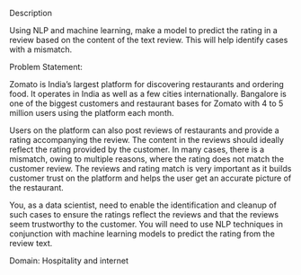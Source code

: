 Description

Using NLP and machine learning, make a model to predict the rating in a review based on the content of the text review. This will help identify cases with a mismatch.

Problem Statement:  

Zomato is India’s largest platform for discovering restaurants and ordering food. It operates in India as well as a few cities internationally. Bangalore is one of the biggest customers and restaurant bases for Zomato with 4 to 5 million users using the platform each month.

Users on the platform can also post reviews of restaurants and provide a rating accompanying the review. The content in the reviews should ideally reflect the rating provided by the customer. In many cases, there is a mismatch, owing to multiple reasons, where the rating does not match the customer review. The reviews and rating match is very important as it builds customer trust on the platform and helps the user get an accurate picture of the restaurant. 

You, as a data scientist, need to enable the identification and cleanup of such cases to ensure the ratings reflect the reviews and that the reviews seem trustworthy to the customer. You will need to use NLP techniques in conjunction with machine learning models to predict the rating from the review text. 

Domain: Hospitality and internet
